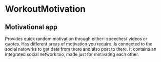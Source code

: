 # WorkoutMotivation
Motivational app
------

Provides quick random motivation through either- speeches/ videos or quotes. Has different areas of motivation you require. Is connected to the social netowrks to get data from there and also post to there. It contains an integrated social network too, made just for motivating each other. 
